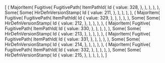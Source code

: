 [
    (
        MajorItem(
            Fugitive(
                FugitivePath(
                    ItemPathId(
                        Id {
                            value: 328,
                        },
                    ),
                ),
            ),
        ),
        Some(
            Some(
                HirDefnVersionStamp(
                    Id {
                        value: 211,
                    },
                ),
            ),
        ),
    ),
    (
        MajorItem(
            Fugitive(
                FugitivePath(
                    ItemPathId(
                        Id {
                            value: 329,
                        },
                    ),
                ),
            ),
        ),
        Some(
            Some(
                HirDefnVersionStamp(
                    Id {
                        value: 212,
                    },
                ),
            ),
        ),
    ),
    (
        MajorItem(
            Fugitive(
                FugitivePath(
                    ItemPathId(
                        Id {
                            value: 330,
                        },
                    ),
                ),
            ),
        ),
        Some(
            Some(
                HirDefnVersionStamp(
                    Id {
                        value: 213,
                    },
                ),
            ),
        ),
    ),
    (
        MajorItem(
            Fugitive(
                FugitivePath(
                    ItemPathId(
                        Id {
                            value: 331,
                        },
                    ),
                ),
            ),
        ),
        Some(
            Some(
                HirDefnVersionStamp(
                    Id {
                        value: 214,
                    },
                ),
            ),
        ),
    ),
    (
        MajorItem(
            Fugitive(
                FugitivePath(
                    ItemPathId(
                        Id {
                            value: 332,
                        },
                    ),
                ),
            ),
        ),
        Some(
            Some(
                HirDefnVersionStamp(
                    Id {
                        value: 215,
                    },
                ),
            ),
        ),
    ),
]